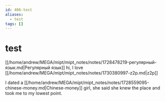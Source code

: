 ```yaml
---
id: 406-test
aliases:
  - test
tags: []
---
```

# test
[[/home/andrew/MEGA/mipt/mipt_notes/notes/1728478219-регулярный-язык.md|Регулярный язык]]
hi, I love [[/home/andrew/MEGA/mipt/mipt_notes/notes/1730380997-z2p.md|z2p]]

I dated a [[/home/andrew/MEGA/mipt/mipt_notes/notes/1728559095-chinese-money.md|Chinese-money]] girl, she said she knew the place and took me to my lowest point.

